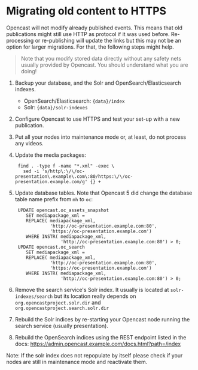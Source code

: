 Migrating old content to HTTPS
==============================

Opencast will not modify already published events. This means that old publications might still use HTTP as protocol if
it was used before.  Re-processing or re-publishing will update the links but this may not be an option for larger
migrations. For that, the following steps might help.

> Note that you modify stored data directly without any safety nets usually provided by Opencast. You should understand
> what you are doing!

1. Backup your database, and the Solr and OpenSearch/Elasticsearch indexes.
    - OpenSearch/Elasticsearch: `{data}/index`
    - Solr: `{data}/solr-indexes`
2. Configure Opencast to use HTTPS and test your set-up with a new publication.
3. Put all your nodes into maintenance mode or, at least, do not process any videos.
4. Update the media packages:

        find . -type f -name "*.xml" -exec \
          sed -i 's/http\:\/\/oc-presentation\.example\.com\:80/https:\/\/oc-presentation.example.com/g' {} +

5. Update database tables. Note that Opencast 5 did change the database table name prefix from `mh` to `oc`:

        UPDATE opencast.oc_assets_snapshot
           SET mediapackage_xml =
           REPLACE( mediapackage_xml,
                    'http://oc-presentation.example.com:80',
                    'https://oc-presentation.example.com')
           WHERE INSTR( mediapackage_xml,
                        'http://oc-presentation.example.com:80') > 0;
        UPDATE opencast.oc_search
           SET mediapackage_xml =
           REPLACE( mediapackage_xml,
                    'http://oc-presentation.example.com:80',
                    'https://oc-presentation.example.com')
           WHERE INSTR( mediapackage_xml,
                        'http://oc-presentation.example.com:80') > 0;

6. Remove the search service's Solr index. It usually is located at `solr-indexes/search` but its location really
   depends on `org.opencastproject.solr.dir` and `org.opencastproject.search.solr.dir`
7. Rebuild the Solr indices by re-starting your Opencast node running the search service (usually presentation).
8. Rebuild the OpenSearch indices using the REST endpoint listed in the docs:
   https://admin.opencast.example.com/docs.html?path=/index

Note: If the solr index does not repopulate by itself please check if your nodes are still in maintenance mode and
reactivate them.
